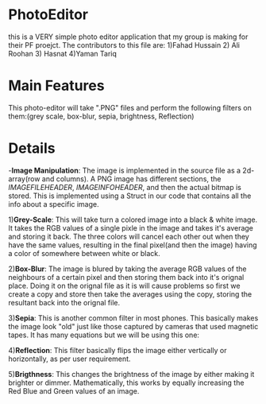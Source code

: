 # PhotoEditor
this is a VERY simple photo editor application that my group is making for their PF proejct. The contributors to this file are: 
1)Fahad Hussain 
2) Ali Roohan 
3) Hasnat 
4)Yaman Tariq

# Main Features
This photo-editor will take ".PNG" files and perform the following filters on them:(grey scale, box-blur, sepia, brightness, Reflection)

# Details

-**Image Manipulation**: The image is implemented in the source file as a 2d- array(row and columns). A PNG image has different sections, the *IMAGEFILEHEADER*, *IMAGEINFOHEADER*, and then the actual bitmap is stored. This is implemented using a Struct in our code that contains all the info about a specific image.

1)**Grey-Scale**: This will take turn a colored image into a black & white image. It takes the RGB values of a single pixle in the image and takes it's average and storing it back. The three colors will cancel each other out when they have the same values, resulting in the final pixel(and then the image) having a color of somewhere between white or black.

2)**Box-Blur**: The image is blured by taking the average RGB values of the neighbours of a certain pixel and then storing them back into it's orignal place. Doing it on the orignal file as it is will cause problems so first we create a copy and store then take the averages using the copy, storing the resultant back into the orignal file.

3)**Sepia**: This is another common filter in most phones. This basically makes the image look "old" just like those captured by cameras that used magnetic tapes. It has many equations but we will be using this one: 

4)**Reflection**: This filter basically flips the image either vertically or horizontally, as per user requirement.

5)**Brigthness**: This changes the brightness of the image by either making it brighter or dimmer. Mathematically, this works by equally increasing the Red Blue and Green values of an image.




